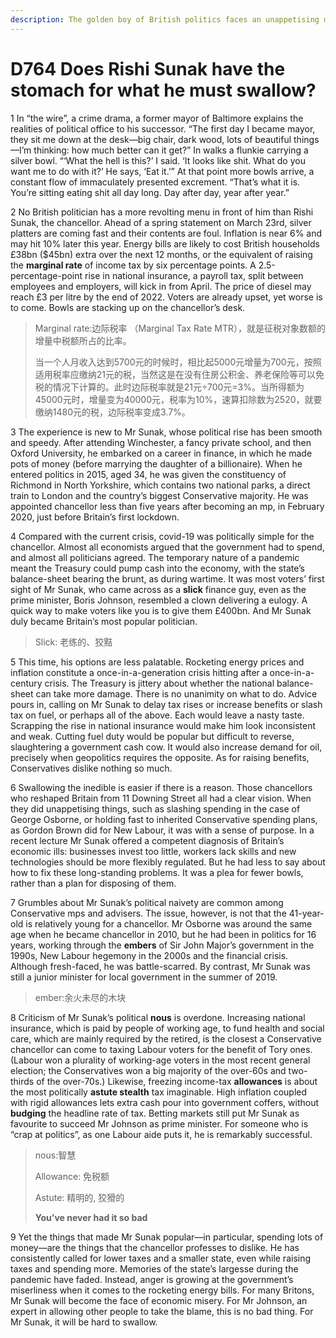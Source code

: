 ```yaml
---
description: The golden boy of British politics faces an unappetising menu
---
```


# D764 Does Rishi Sunak have the stomach for what he must swallow?
1 In “the wire”, a crime drama, a former mayor of Baltimore explains the realities of political office to his successor. “The first day I became mayor, they sit me down at the desk—big chair, dark wood, lots of beautiful things—I’m thinking: how much better can it get?” In walks a flunkie carrying a silver bowl. “‘What the hell is this?’ I said. ‘It looks like shit. What do you want me to do with it?’ He says, ‘Eat it.’” At that point more bowls arrive, a constant flow of immaculately presented excrement. “That’s what it is. You’re sitting eating shit all day long. Day after day, year after year.”

2 No British politician has a more revolting menu in front of him than Rishi Sunak, the chancellor. Ahead of a spring statement on March 23rd, silver platters are coming fast and their contents are foul. Inflation is near 6% and may hit 10% later this year. Energy bills are likely to cost British households £38bn ($45bn) extra over the next 12 months, or the equivalent of raising the **marginal rate** of income tax by six percentage points. A 2.5-percentage-point rise in national insurance, a payroll tax, split between employees and employers, will kick in from April. The price of diesel may reach £3 per litre by the end of 2022. Voters are already upset, yet worse is to come. Bowls are stacking up on the chancellor’s desk.

> Marginal rate:边际税率 （Marginal Tax Rate MTR），就是征税对象数额的增量中税额所占的比率。
>
> 当一个人月收入达到5700元的时候时，相比起5000元增量为700元，按照适用税率应缴纳21元的税，当然这是在没有住房公积金、养老保险等可以免税的情况下计算的。此时边际税率就是21元÷700元=3%。当所得额为45000元时，增量变为40000元，税率为10%，速算扣除数为2520，就要缴纳1480元的税，边际税率变成3.7%。
>

3 The experience is new to Mr Sunak, whose political rise has been smooth and speedy. After attending Winchester, a fancy private school, and then Oxford University, he embarked on a career in finance, in which he made pots of money (before marrying the daughter of a billionaire). When he entered politics in 2015, aged 34, he was given the constituency of Richmond in North Yorkshire, which contains two national parks, a direct train to London and the country’s biggest Conservative majority. He was appointed chancellor less than five years after becoming an mp, in February 2020, just before Britain’s first lockdown.

4 Compared with the current crisis, covid-19 was politically simple for the chancellor. Almost all economists argued that the government had to spend, and almost all politicians agreed. The temporary nature of a pandemic meant the Treasury could pump cash into the economy, with the state’s balance-sheet bearing the brunt, as during wartime. It was most voters’ first sight of Mr Sunak, who came across as a **slick** finance guy, even as the prime minister, Boris Johnson, resembled a clown delivering a eulogy. A quick way to make voters like you is to give them £400bn. And Mr Sunak duly became Britain’s most popular politician.

> Slick: 老练的、狡黠
>

5 This time, his options are less palatable. Rocketing energy prices and inflation constitute a once-in-a-generation crisis hitting after a once-in-a-century crisis. The Treasury is jittery about whether the national balance-sheet can take more damage. There is no unanimity on what to do. Advice pours in, calling on Mr Sunak to delay tax rises or increase benefits or slash tax on fuel, or perhaps all of the above. Each would leave a nasty taste. Scrapping the rise in national insurance would make him look inconsistent and weak. Cutting fuel duty would be popular but difficult to reverse, slaughtering a government cash cow. It would also increase demand for oil, precisely when geopolitics requires the opposite. As for raising benefits, Conservatives dislike nothing so much.

6 Swallowing the inedible is easier if there is a reason. Those chancellors who reshaped Britain from 11 Downing Street all had a clear vision. When they did unappetising things, such as slashing spending in the case of George Osborne, or holding fast to inherited Conservative spending plans, as Gordon Brown did for New Labour, it was with a sense of purpose. In a recent lecture Mr Sunak offered a competent diagnosis of Britain’s economic ills: businesses invest too little, workers lack skills and new technologies should be more flexibly regulated. But he had less to say about how to fix these long-standing problems. It was a plea for fewer bowls, rather than a plan for disposing of them.

7 Grumbles about Mr Sunak’s political naivety are common among Conservative mps and advisers. The issue, however, is not that the 41-year-old is relatively young for a chancellor. Mr Osborne was around the same age when he became chancellor in 2010, but he had been in politics for 16 years, working through the **embers** of Sir John Major’s government in the 1990s, New Labour hegemony in the 2000s and the financial crisis. Although fresh-faced, he was battle-scarred. By contrast, Mr Sunak was still a junior minister for local government in the summer of 2019.

> ember:余火未尽的木块
>

8 Criticism of Mr Sunak’s political **nous** is overdone. Increasing national insurance, which is paid by people of working age, to fund health and social care, which are mainly required by the retired, is the closest a Conservative chancellor can come to taxing Labour voters for the benefit of Tory ones. (Labour won a plurality of working-age voters in the most recent general election; the Conservatives won a big majority of the over-60s and two-thirds of the over-70s.) Likewise, freezing income-tax **allowances** is about the most politically **astute stealth** tax imaginable. High inflation coupled with rigid allowances lets extra cash pour into government coffers, without **budging** the headline rate of tax. Betting markets still put Mr Sunak as favourite to succeed Mr Johnson as prime minister. For someone who is “crap at politics”, as one Labour aide puts it, he is remarkably successful.

> nous:智慧
>
> Allowance: 免税额
>
> Astute: 精明的, 狡猾的
>
> **You’ve never had it so bad**
>

9 Yet the things that made Mr Sunak popular—in particular, spending lots of money—are the things that the chancellor professes to dislike. He has consistently called for lower taxes and a smaller state, even while raising taxes and spending more. Memories of the state’s largesse during the pandemic have faded. Instead, anger is growing at the government’s miserliness when it comes to the rocketing energy bills. For many Britons, Mr Sunak will become the face of economic misery. For Mr Johnson, an expert in allowing other people to take the blame, this is no bad thing. For Mr Sunak, it will be hard to swallow.

